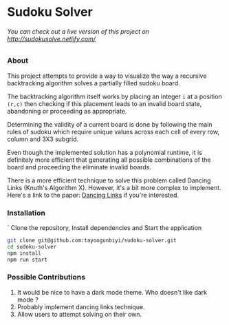 # Sudoku Solver

###### You can check out a live version of this project on http://sudokusolve.netlify.com/

### About

This project attempts to provide a way to visualize the way a recursive backtracking algorithm solves a partially filled sudoku board.

The backtracking algorithm itself works by placing an integer `i` at a position `(r,c)` then checking if this placement leads to an invalid board state, abandoning or proceeding as appropriate.

Determining the validity of a current board is done by following the main rules of sudoku which require unique values across each cell of every row, column and 3X3 subgrid.

Even though the implemented solution has a polynomial runtime, it is definitely more efficient that generating all possible combinations of the board and proceeding the eliminate invalid boards.

There is a more efficient technique to solve this problem called Dancing Links (Knuth's Algorithm X). However, it's a bit more complex to implement. Here's a link to the paper: [Dancing Links](https://www.ocf.berkeley.edu/~jchu/publicportal/sudoku/0011047.pdf) if you're interested.

### Installation
`
Clone the repository, Install dependencies and Start the application

```sh
git clone git@github.com:tayoogunbiyi/sudoku-solver.git
cd sudoku-solver
npm install
npm run start
```

### Possible Contributions

1. It would be nice to have a dark mode theme. Who doesn't like dark mode ?
2. Probably implement dancing links technique.
3. Allow users to attempt solving on their own.
